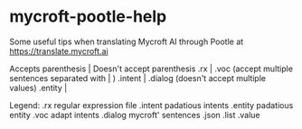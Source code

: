 # mycroft-pootle-help
Some useful tips when translating Mycroft AI through Pootle at https://translate.mycroft.ai

Accepts parenthesis | Doesn't accept parenthesis
    .rx             |           .voc  (accept multiple sentences separated with | )
    .intent         |          .dialog (doesn't accept multiple values)
    .entity         |

Legend:
.rx         regular expression file
.intent     padatious intents
.entity     padatious entity
.voc        adapt intents
.dialog     mycroft' sentences
.json
.list
.value

